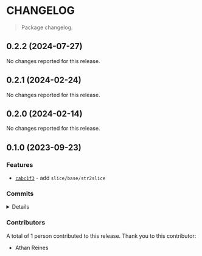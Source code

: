 # CHANGELOG

> Package changelog.

<section class="release" id="v0.2.2">

## 0.2.2 (2024-07-27)

No changes reported for this release.

</section>

<!-- /.release -->

<section class="release" id="v0.2.1">

## 0.2.1 (2024-02-24)

No changes reported for this release.

</section>

<!-- /.release -->

<section class="release" id="v0.2.0">

## 0.2.0 (2024-02-14)

No changes reported for this release.

</section>

<!-- /.release -->

<section class="release" id="v0.1.0">

## 0.1.0 (2023-09-23)

<section class="features">

### Features

-   [`cabc1f3`](https://github.com/stdlib-js/stdlib/commit/cabc1f3d8c462feb2b7206f364a0a20db62c98a6) - add `slice/base/str2slice`

</section>

<!-- /.features -->

<section class="commits">

### Commits

<details>

-   [`a0ed323`](https://github.com/stdlib-js/stdlib/commit/a0ed32386ea9a1361d0337e94e6fe4eb2cc23b12) - **docs:** fix grammar _(by Athan Reines)_
-   [`cabc1f3`](https://github.com/stdlib-js/stdlib/commit/cabc1f3d8c462feb2b7206f364a0a20db62c98a6) - **feat:** add `slice/base/str2slice` _(by Athan Reines)_

</details>

</section>

<!-- /.commits -->

<section class="contributors">

### Contributors

A total of 1 person contributed to this release. Thank you to this contributor:

-   Athan Reines

</section>

<!-- /.contributors -->

</section>

<!-- /.release -->

